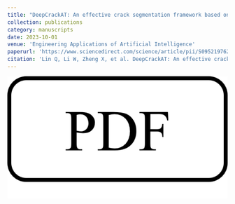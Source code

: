 ```yaml
---
title: "DeepCrackAT: An effective crack segmentation framework based on learning multi-scale crack features"
collection: publications
category: manuscripts
date: 2023-10-01
venue: 'Engineering Applications of Artificial Intelligence'
paperurl: 'https://www.sciencedirect.com/science/article/pii/S0952197623010606'
citation: 'Lin Q, Li W, Zheng X, et al. DeepCrackAT: An effective crack segmentation framework based on learning multi-scale crack features[J]. Engineering Applications of Artificial Intelligence, 2023, 126: 106876.'
---
```

[![GitHub](https://github.com/AlchemyEmperor/AlchemyEmperor.github.io/blob/master/images/pdf.png)](https://www.sciencedirect.com/science/article/pii/S0952197623010606)
